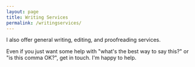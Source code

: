 ```yaml
---
layout: page
title: Writing Services
permalink: /writingservices/
---
```


I also offer general writing, editing, and proofreading services. 

Even if you just want some help with "what's the best way to say this?" or "is this comma OK?", get in touch. I'm happy to help.


